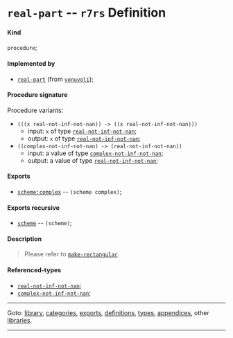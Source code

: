 

<a id='definition__r7rs__real-part'></a>

# `real-part` -- `r7rs` Definition


<a id='definition__r7rs__real-part__kind'></a>

#### Kind

`procedure`;


<a id='definition__r7rs__real-part__implemented-by'></a>

#### Implemented by

 * [`real-part`](../../vonuvoli/definitions/real-part.md#definition__vonuvoli__real-part) (from [`vonuvoli`](../../vonuvoli/_index.md#library__vonuvoli));


<a id='definition__r7rs__real-part__procedure-signature'></a>

#### Procedure signature

Procedure variants:
 * `(((x real-not-inf-not-nan)) -> ((x real-not-inf-not-nan)))`
   * input: `x` of type [`real-not-inf-not-nan`](../../r7rs/types/real-not-inf-not-nan.md#type__r7rs__real-not-inf-not-nan);
   * output: `x` of type [`real-not-inf-not-nan`](../../r7rs/types/real-not-inf-not-nan.md#type__r7rs__real-not-inf-not-nan);
 * `((complex-not-inf-not-nan) -> (real-not-inf-not-nan))`
   * input: a value of type [`complex-not-inf-not-nan`](../../r7rs/types/complex-not-inf-not-nan.md#type__r7rs__complex-not-inf-not-nan);
   * output: a value of type [`real-not-inf-not-nan`](../../r7rs/types/real-not-inf-not-nan.md#type__r7rs__real-not-inf-not-nan);


<a id='definition__r7rs__real-part__exports'></a>

#### Exports

 * [`scheme:complex`](../../r7rs/exports/scheme_3a_complex.md#export__r7rs__scheme_3a_complex) -- `(scheme complex)`;


<a id='definition__r7rs__real-part__exports-recursive'></a>

#### Exports recursive

 * [`scheme`](../../r7rs/exports/scheme.md#export__r7rs__scheme) -- `(scheme)`;


<a id='definition__r7rs__real-part__description'></a>

#### Description

> Please refer to [`make-rectangular`](../../r7rs/definitions/make-rectangular.md#definition__r7rs__make-rectangular).


<a id='definition__r7rs__real-part__referenced-types'></a>

#### Referenced-types

 * [`real-not-inf-not-nan`](../../r7rs/types/real-not-inf-not-nan.md#type__r7rs__real-not-inf-not-nan);
 * [`complex-not-inf-not-nan`](../../r7rs/types/complex-not-inf-not-nan.md#type__r7rs__complex-not-inf-not-nan);

----

Goto: [library](../../r7rs/_index.md#library__r7rs), [categories](../../r7rs/categories/_index.md#toc__r7rs__categories), [exports](../../r7rs/exports/_index.md#toc__r7rs__exports), [definitions](../../r7rs/definitions/_index.md#toc__r7rs__definitions), [types](../../r7rs/types/_index.md#toc__r7rs__types), [appendices](../../r7rs/appendices/_index.md#toc__r7rs__appendices), other [libraries](../../_libraries.md#toc__libraries).

----

